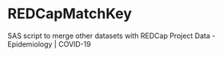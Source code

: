 # REDCapMatchKey
SAS script to merge other datasets with REDCap Project Data - Epidemiology | COVID-19 

